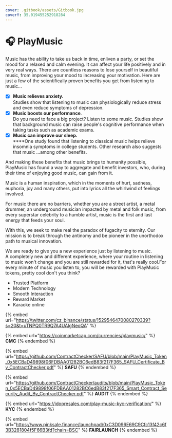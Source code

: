 ```yaml
---
cover: .gitbook/assets/Gitbook.jpg
coverY: 35.019455252918284
---
```


# 🎧 PlayMusic

Music has the ability to take us back in time, enliven a party, or set the mood for a relaxed and calm evening. It can affect your life positively and in very real ways. There are countless reasons to lose yourself in beautiful music, from improving your mood to increasing your motivation. Here are just a few of the scientifically proven benefits you get from listening to music...

* [x] **Music relieves anxiety.**\
  Studies show that listening to music can physiologically reduce stress and even reduce symptoms of depression.
* [x] **Music boosts our performance**. \
  Do you need to face a big project? Listen to some music. Studies show that background music can raise people's cognitive performance when taking tasks such as academic exams.
* [x] **Music can improve our sleep.**\
  ****One study found that listening to classical music helps relieve insomnia symptoms in college students. Other research also suggests that music ...among other benefits.

And making these benefits that music brings to humanity possible, PlayMusic has found a way to aggregate and benefit investors, who, during their time of enjoying good music, can gain from it.

Music is a human inspiration, which in the moments of hurt, sadness, euphoria, joy and many others, put into lyrics all the whirlwind of feelings involved.

For music there are no barriers, whether you are a street artist, a metal drummer, an underground musician impacted by metal and folk music, from every superstar celebrity to a humble artist, music is the first and last energy that feeds your soul.

With this, we seek to make real the paradox of fugacity to eternity. Our mission is to break through the antinomy and be pioneer in the unorthodox path to musical innovation.

We are ready to give you a new experience just by listening to music.\
A completely new and different experience, where your routine in listening to music won't change and you are still rewarded for it, that's really cool.For every minute of music you listen to, you will be rewarded with PlayMusic tokens, pretty cool don't you think?

* Trusted Platform
* Modern Technology
* Smooth Interaction
* Reward Market
* Karaoke online

{% embed url="https://twitter.com/cz_binance/status/1529546470080270339?s=20&t=uTNPQ0TR9Q7A4UAlgNeoQA" %}

{% embed url="https://coinmarketcap.com/currencies/playmusic/" %}
**CMC**
{% endembed %}

{% embed url="https://github.com/ContractChecker/SAFU/blob/main/PlayMusic_Token_0x5ECBaD49898f06FDBAA01282BC6edB83f217F365_SAFU_Certificate_By_ContractChecker.pdf" %}
**SAFU**
{% endembed %}

{% embed url="https://github.com/ContractChecker/audits/blob/main/PlayMusic_Token_0x5ECBaD49898f06FDBAA01282BC6edB83f217F365_Smart_Contract_Security_Audit_By_ContractChecker.pdf" %}
**AUDIT**
{% endembed %}

{% embed url="https://idopresales.com/play-music-kyc-verification/" %}
**KYC**
{% endembed %}

{% embed url="https://www.pinksale.finance/launchpad/0xC3D096E69C9Cfc13f42c6f3B3281804f5F66B3fd?chain=BSC" %}
**FAIRLAUNCH**
{% endembed %}
